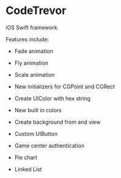 # CodeTrevor
iOS Swift framework.

Features include:

* Fade animation

* Fly animation

* Scale animation

* New initializers for CGPoint and CGRect

* Create UIColor with hex string

* New built in colors

* Create background from and view

* Custom UIButton

* Game center authentication

* Pie chart

* Linked List

